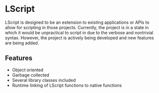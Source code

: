 # LScript

LScript is designed to be an extension to existing applications or APIs to allow for scripting in those projects. Currently, the project is in a state in which it would be unpractical to script in due to the verbose and nontrivial syntax. However, the project is actively being developed and new features are being added.

## Features

- Object oriented
- Garbage collected
- Several library classes included
- Runtime linking of LScript functions to native functions
